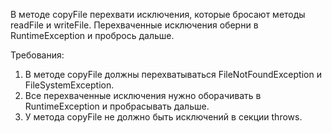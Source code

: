 
В методе copyFile перехвати исключения, которые бросают методы readFile и writeFile.
Перехваченные исключения оберни в RuntimeException и пробрось дальше.


Требования:
1.	В методе copyFile должны перехватываться FileNotFoundException и FileSystemException.
2.	Все перехваченные исключения нужно оборачивать в RuntimeException и пробрасывать дальше.
3.	У метода copyFile не должно быть исключений в секции throws.


